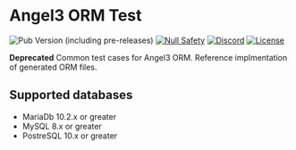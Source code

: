 # Angel3 ORM Test

![Pub Version (including pre-releases)](https://img.shields.io/pub/v/angel3_orm_test?include_prereleases)
[![Null Safety](https://img.shields.io/badge/null-safety-brightgreen)](https://dart.dev/null-safety)
[![Discord](https://img.shields.io/discord/1060322353214660698)](https://discord.gg/3X6bxTUdCM)
[![License](https://img.shields.io/github/license/dart-backend/angel)](https://github.com/dart-backend/angel/tree/master/packages/orm/angel_orm_test/LICENSE)

**Deprecated** Common test cases for Angel3 ORM. Reference implmentation of generated ORM files.

## Supported databases

* MariaDb 10.2.x or greater
* MySQL 8.x or greater
* PostreSQL 10.x or greater
